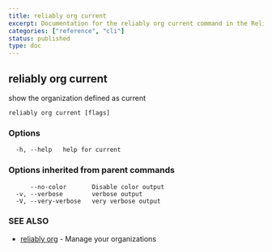 ```yaml
---
title: reliably org current
excerpt: Documentation for the reliably org current command in the Reliably CLI
categories: ["reference", "cli"]
status: published
type: doc
---
```

## reliably org current

show the organization defined as current

```
reliably org current [flags]
```

### Options

```
  -h, --help   help for current
```

### Options inherited from parent commands

```
      --no-color       Disable color output
  -v, --verbose        verbose output
  -V, --very-verbose   very verbose output
```

### SEE ALSO

* [reliably org](/docs/reference/cli/reliably-org/)	 - Manage your organizations


